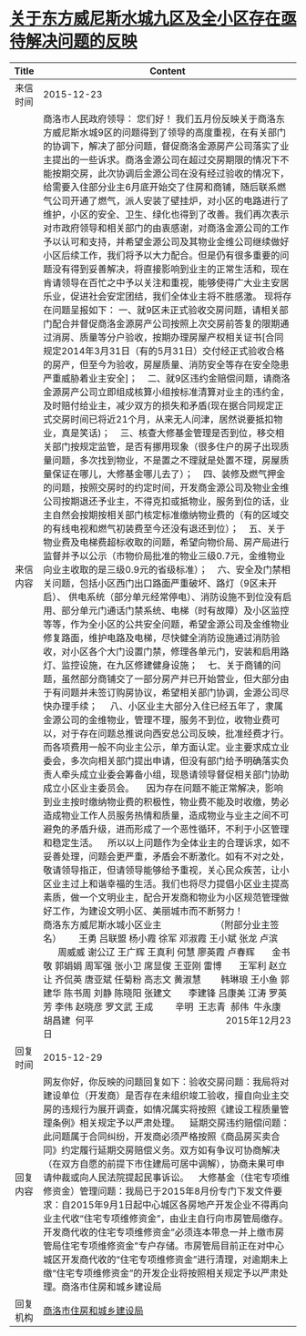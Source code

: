 # <a href="http://www.shangluo.gov.cn/zmhd/ldxxxx.jsp?urltype=leadermail.LeaderMailContentUrl&wbtreeid=1112&leadermailid=3452">关于东方威尼斯水城九区及全小区存在亟待解决问题的反映</a>
| Title |                                                                                                                                                                                                                                                                                                                                                                                                                                                                                                                                                                                                                                                                                                                                                                                                                                                                                                                                                                                                                              Content                                                                                                                                                                                                                                                                                                                                                                                                                                                                                                                                                                                                                                                                                                                                                                                                                                                                                                                                                                                                                              |
|:-----:|-------------------------------------------------------------------------------------------------------------------------------------------------------------------------------------------------------------------------------------------------------------------------------------------------------------------------------------------------------------------------------------------------------------------------------------------------------------------------------------------------------------------------------------------------------------------------------------------------------------------------------------------------------------------------------------------------------------------------------------------------------------------------------------------------------------------------------------------------------------------------------------------------------------------------------------------------------------------------------------------------------------------------------------------------------------------------------------------------------------------------------------------------------------------------------------------------------------------------------------------------------------------------------------------------------------------------------------------------------------------------------------------------------------------------------------------------------------------------------------------------------------------------------------------------------------------------------------------------------------------------------------------------------------------------------------------------------------------------------------------------------------------------------------------------------------------------------------------------------------------------------------------------------------------------------------------------------------------------------------------------------------------------------------------------------------------|
| 来信时间  | 2015-12-23                                                                                                                                                                                                                                                                                                                                                                                                                                                                                                                                                                                                                                                                                                                                                                                                                                                                                                                                                                                                                                                                                                                                                                                                                                                                                                                                                                                                                                                                                                                                                                                                                                                                                                                                                                                                                                                                                                                                                                                                                                                        |
| 来信内容  | 商洛市人民政府领导： 您们好！ 我们五月份反映关于商洛东方威尼斯水城9区的问题得到了领导的高度重视，在有关部门的协调下，解决了部分问题，督促商洛金源房产公司落实了业主提出的一些诉求。商洛金源公司在超过交房期限的情况下不能按期交房，此次协调后金源公司在没有经过验收的情况下，给需要入住部分业主6月底开始交了住房和商铺，随后联系燃气公司开通了燃气，派人安装了壁挂炉，对小区的电路进行了维护，小区的安全、卫生、绿化也得到了改善。我们再次表示对市政府领导和相关部门的由衷感谢，对商洛金源公司的工作予以认可和支持，并希望金源公司及其物业金维公司继续做好小区后续工作，我们将予以大力配合。但是仍有很多重要的问题没有得到妥善解决，将直接影响到业主的正常生活和，现在肯请领导在百忙之中予以关注和重视，能够使得广大业主安居乐业，促进社会安定团结，我们全体业主将不胜感激。 现将存在问题呈报如下： 一、就9区未正式验收交房问题，请相关部门配合并督促商洛金源房产公司按照上次交房前答复的限期通过消房、质量等分户验收，按期办理房屋产权相关证书[合同规定2014年3月31日（有的5月31日）交付经正式验收合格的房产，但至今为验收，房屋质量、消防安全等存在安全隐患严重威胁着业主安全]；    二、就9区违约金赔偿问题，请商洛金源房产公司立即组成核算小组按标准清算对业主的违约金，及时赔付给业主，减少双方的损失和矛盾(现在据合同规定正式交房时间已将近21个月，从来无人问津，居然说要抵扣物业，真是笑话)；    三、核查大修基金管理是否到位，移交相关部门按规定监管，是否有挪用现象（很多住户的房子出现质量问题，多次找到物业，不是置之不理就是处置不理，房屋质量保证在哪儿，大修基金哪儿去了）；    四、装修及燃气押金的问题，按照交房时的约定时间，开发商金源公司及物业金维公司按期退还予业主，不得克扣或抵物业，服务到位的话，业主自然会按期按相关部门核定标准缴纳物业费的（有的区域交的有线电视和燃气初装费至今还没有退还到位）；    五、关于物业费及电梯费超标收取的问题，希望向物价局、房产局进行监督并予以公示（市物价局批准的物业三级0.7元，金维物业向业主收取的是三级0.9元的省级标准）；    六、安全及门禁相关问题，包括小区西门出口路面严重破坏、路灯（9区未开启）、 供电系统（部分单元经常停电）、消防设施不到位没有启用、部分单元门通话门禁系统、电梯（时有故障）及小区监控等等，作为全小区的公共安全问题，希望金源公司及金维物业修复路面，维护电路及电梯，尽快健全消防设施通过消防验收，对小区各个大门设置门禁，修理各单元门，安装和启用路灯、监控设施，在九区修建健身设施；    七、关于商铺的问题，虽然部分商铺交了一部分房产并已开始营业，但大部分由于有问题并未签订购房协议，希望相关部门协调，金源公司尽快办理手续；     八、小区业主大部分入住已经五年了，隶属金源公司的金维物业，管理不理，服务不到位，收物业费可以，对于存在问题总推说向西安总公司反映，批准经费才行。而各项费用一般不向业主公示，单方面认定。业主要求成立业委会，多次向相关部门提出申请，但没有部门给予明确落实负责人牵头成立业委会筹备小组，现恳请领导督促相关部门协助成立小区业主委员会。     因为存在问题不能正常解决，影响到业主按时缴纳物业费的积极性，物业费不能及时收缴，势必造成物业工作人员服务热情和质量，造成物业与业主之间不可避免的矛盾升级，进而形成了一个恶性循环，不利于小区管理和稳定生活。    所以以上问题作为全体业主的合理诉求，如不妥善处理，问题会更严重，矛盾会不断激化。如有不对之处，敬请领导指正，但请领导能够给予重视，关心民众疾苦，让小区业主过上和谐幸福的生活。我们也将尽力提倡小区业主提高素质，做一个文明业主，配合开发商和物业为小区规范管理做好工作，为建设文明小区、美丽城市而不断努力！                 商洛东方威尼斯水城小区业主                      （附部分业主签名）       王勇 吕联盟 杨小霞 徐军 邓淑霞 王小斌 张龙 卢滨       周威威 谢公辽 王广辉 王真利 何慧 廖英霞 卢春辉       金书敬 郭娟娟 周军强 张小卫 席显俊 王亚刚 雷博       王军利 赵立让 齐侃英 唐亚斌 任菊粉 高志文 黄淑慧        韩琳琅 王小鱼 郭建华 陈书周 刘静 陈晓阳 张建文       李建锋 吕康美 江涛 罗英芳 李伟 赵晓彦 罗文武 王成         辛明  王志青  郝伟  牛永康 胡昌建  何平                                                      2015年12月23日 |
| 回复时间  | 2015-12-29                                                                                                                                                                                                                                                                                                                                                                                                                                                                                                                                                                                                                                                                                                                                                                                                                                                                                                                                                                                                                                                                                                                                                                                                                                                                                                                                                                                                                                                                                                                                                                                                                                                                                                                                                                                                                                                                                                                                                                                                                                                        |
| 回复内容  | 网友你好，你反映的问题回复如下：验收交房问题：我局将对建设单位（开发商）是否存在未组织竣工验收，擅自向业主交房的违规行为展开调查，如情况属实将按照《建设工程质量管理条例》相关规定予以严肃处理。    延期交房违约赔偿问题：此问题属于合同纠纷，开发商必须严格按照《商品房买卖合同》约定履行延期交房赔偿义务。双方如有争议可协商解决（在双方自愿的前提下市住建局可居中调解），协商未果可申请仲裁或向人民法院提起民事诉讼。    大修基金（住宅专项维修资金）管理问题：我局已于2015年8月份专门下发文件要求：自2015年9月1日起中心城区各房地产开发企业不得再向业主代收“住宅专项维修资金”，由业主自行向市房管局缴存。开发商代收的住宅专项维修资金”必须连本带息一并上缴市房管局住宅专项维修资金”专户存储。市房管局目前正在对中心城区开发商代收的“住宅专项维修资金”进行清理，对逾期未上缴“住宅专项维修资金”的开发企业将按照相关规定予以严肃处理。商洛市住房和城乡建设局                                                                                                                                                                                                                                                                                                                                                                                                                                                                                                                                                                                                                                                                                                                                                                                                                                                                                                                                                                                                                                                                                                                                                                                                                                                                                                                                                                                                                                                                                                                                                                                                                      |
| 回复机构  | <a href="../../categories/agencies/商洛市住房和城乡建设局.md">商洛市住房和城乡建设局</a>                                                                                                                                                                                                                                                                                                                                                                                                                                                                                                                                                                                                                                                                                                                                                                                                                                                                                                                                                                                                                                                                                                                                                                                                                                                                                                                                                                                                                                                                                                                                                                                                                                                                                                                                                                                                                                                                                                                                                                                                |